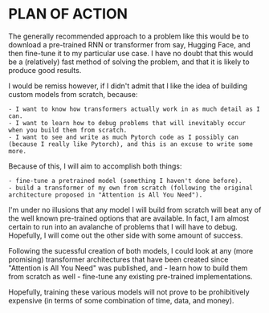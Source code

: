 # PLAN OF ACTION

The generally recommended approach to a problem like this would be to download a pre-trained RNN or transformer from say, Hugging Face, and then fine-tune it to my particular use case. I have no doubt that this would be a (relatively) fast method of solving the problem, and that it is likely to produce good results. 

I would be remiss however, if I didn't admit that I like the idea of building custom models from scratch, because:

    - I want to know how transformers actually work in as much detail as I can.
    - I want to learn how to debug problems that will inevitably occur when you build them from scratch.
    - I want to see and write as much Pytorch code as I possibly can (because I really like Pytorch), and this is an excuse to write some more.

Because of this, I will aim to accomplish both things:

    - fine-tune a pretrained model (something I haven't done before).
    - build a transformer of my own from scratch (following the original architecture proposed in "Attention is All You Need"). 

I'm under no illusions that any model I will build from scratch will beat any of the well known pre-trained options that are available. In fact, I am almost certain to run into an avalanche of problems that I will have to debug. Hopefully, I will come out the other side with some amount of success.

Following the sucessful creation of both models, I could look at any (more promising) transformer architectures that have been created since "Attention is All You Need" was published, and
    - learn how to build them from scratch as well
    - fine-tune any existing pre-trained implementations.

Hopefully, training these various models will not prove to be prohibitively expensive (in terms of some combination of time, data, and money).